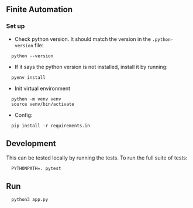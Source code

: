 ## Finite Automation

### Set up
- Check python version. It should match the version in the `.python-version` file:
```
  python --version
```
- If it says the python version is not installed, install it by running:
```
  pyenv install
```

- Init virtual environment

```
  python -m venv venv
  source venv/bin/activate
```
- Config:

```
  pip install -r requirements.in
```

## Development

This can be tested locally by running the tests. To run the full suite of tests:
```
  PYTHONPATH=. pytest
```

## Run
```
  python3 app.py
```
